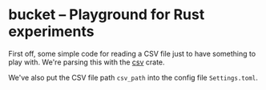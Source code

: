 # bucket – Playground for Rust experiments

First off, some simple code for reading a CSV file just to have something to
play with. We're parsing this with the
[csv](https://docs.rs/csv/1.0.2/csv/) crate.

We've also put the CSV file path `csv_path` into the config file `Settings.toml`.
